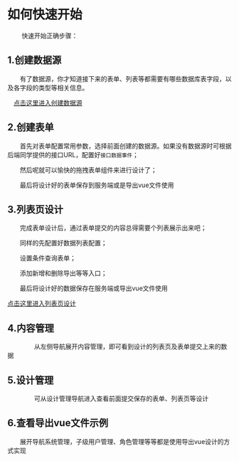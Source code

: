 # 如何快速开始
　
　快速开始正确步骤：

## 1.创建数据源
　　有了数据源，你才知道接下来的表单、列表等都需要有哪些数据库表字段，以及各字段的类型等相关信息。

　[点击这里进入创建数据源](/#/design/dataSource)

## 2.创建表单

　　首先对表单配置常用参数，选择前面创建的数据源。如果没有数据源时可根据后端同学提供的接口URL，配置好`接口数据事件`；

　　然后呢就可以愉快的拖拽表单组件来进行设计了；

　　最后将设计好的表单保存到服务端或是导出vue文件使用

## 3.列表页设计

　　完成表单设计后，通过表单提交的内容总得需要个列表展示出来吧；

　　同样的先配置好数据列表配置；

　　设置条件查询表单；

　　添加新增和删除导出等等入口；

　　最后将设计好的数据保存在服务端或导出vue文件使用

[点击这里进入列表页设计](/#/design/dataList)

## 4.内容管理
　　
　　从左侧导航展开内容管理，即可看到设计的列表页及表单提交上来的数据

## 5.设计管理
　　
　　可从设计管理导航进入查看前面提交保存的表单、列表页等设计

## 6.查看导出vue文件示例

　　展开导航系统管理，子级用户管理、角色管理等等都是使用导出vue设计的方式实现
